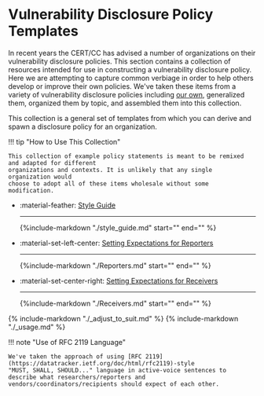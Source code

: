 # Vulnerability Disclosure Policy Templates

In recent years the CERT/CC has advised a number of organizations on their
vulnerability disclosure policies.
This section contains a collection of resources intended for use in
constructing a vulnerability disclosure policy. 
Here we are attempting to capture common
verbiage in order to help others develop or improve their own policies. We've
taken these items from a variety of vulnerability disclosure policies including
[our own](../certcc_disclosure_policy.md), generalized them, organized them by topic, and assembled them into this
collection.

This collection is a general set of templates from which you can derive and
spawn a disclosure policy for an organization. 

!!! tip "How to Use This Collection"

    This collection of example policy statements is meant to be remixed and adapted for different
    organizations and contexts. It is unlikely that any single organization would
    choose to adopt all of these items wholesale without some modification.


<div class="grid cards" markdown>

- :material-feather: [Style Guide](./style_guide.md)
  
    ---
    {%include-markdown "./style_guide.md" start="<!--start-->" end="<!--end-->" %}

- :material-set-left-center: [Setting Expectations for Reporters](./Reporters.md)
  
    ---
    {%include-markdown "./Reporters.md" start="<!--start-->" end="<!--end-->" %}  

- :material-set-center-right: [Setting Expectations for Receivers](./Receivers.md)
  
    ---
    {%include-markdown "./Receivers.md" start="<!--start-->" end="<!--end-->" %}

</div>


{% include-markdown "./_adjust_to_suit.md" %} 
{% include-markdown "./_usage.md" %}

!!! note "Use of RFC 2119 Language"

    We've taken the approach of using [RFC 2119](https://datatracker.ietf.org/doc/html/rfc2119)-style
    "MUST, SHALL, SHOULD..." language in active-voice sentences to describe what researchers/reporters and
    vendors/coordinators/recipients should expect of each other.


